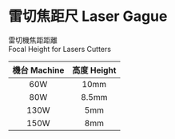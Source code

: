 # 雷切焦距尺 Laser Gague
雷切機焦距距離<br>
Focal Height for Lasers Cutters

機台 Machine|高度 Height
:--:|:--:
60W | 10mm
80W | 8.5mm
130W | 5mm
150W | 8mm